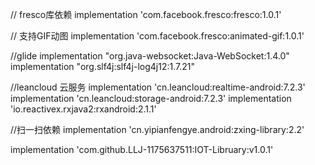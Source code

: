 // fresco库依赖
implementation 'com.facebook.fresco:fresco:1.0.1'

// 支持GIF动图
implementation 'com.facebook.fresco:animated-gif:1.0.1'

//glide 
implementation "org.java-websocket:Java-WebSocket:1.4.0"
implementation "org.slf4j:slf4j-log4j12:1.7.21"

//leancloud 云服务
implementation 'cn.leancloud:realtime-android:7.2.3'
implementation 'cn.leancloud:storage-android:7.2.3'
implementation 'io.reactivex.rxjava2:rxandroid:2.1.1'

//扫一扫依赖
implementation 'cn.yipianfengye.android:zxing-library:2.2'


implementation 'com.github.LLJ-1175637511:IOT-Libruary:v1.0.1'